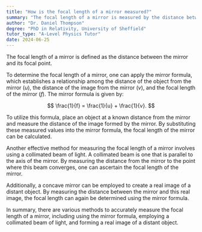 ```yaml
---
title: "How is the focal length of a mirror measured?"
summary: "The focal length of a mirror is measured by the distance between the mirror and its focal point."
author: "Dr. Daniel Thompson"
degree: "PhD in Relativity, University of Sheffield"
tutor_type: "A-Level Physics Tutor"
date: 2024-06-25
---
```


The focal length of a mirror is defined as the distance between the mirror and its focal point.

To determine the focal length of a mirror, one can apply the mirror formula, which establishes a relationship among the distance of the object from the mirror ($u$), the distance of the image from the mirror ($v$), and the focal length of the mirror ($f$). The mirror formula is given by:

$$
\frac{1}{f} = \frac{1}{u} + \frac{1}{v}.
$$

To utilize this formula, place an object at a known distance from the mirror and measure the distance of the image formed by the mirror. By substituting these measured values into the mirror formula, the focal length of the mirror can be calculated.

Another effective method for measuring the focal length of a mirror involves using a collimated beam of light. A collimated beam is one that is parallel to the axis of the mirror. By measuring the distance from the mirror to the point where this beam converges, one can ascertain the focal length of the mirror.

Additionally, a concave mirror can be employed to create a real image of a distant object. By measuring the distance between the mirror and this real image, the focal length can again be determined using the mirror formula.

In summary, there are various methods to accurately measure the focal length of a mirror, including using the mirror formula, employing a collimated beam of light, and forming a real image of a distant object.
    